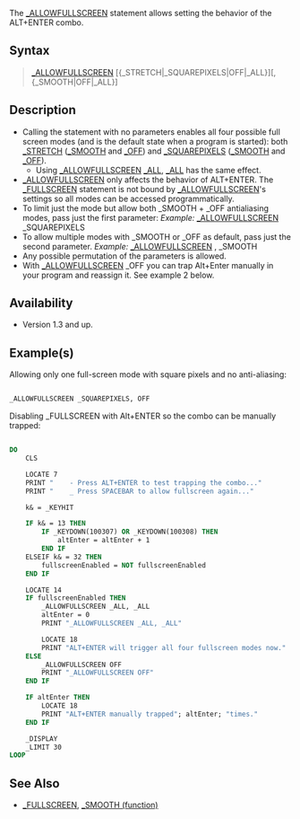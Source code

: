 The [_ALLOWFULLSCREEN](_ALLOWFULLSCREEN) statement allows setting the behavior of the ALT+ENTER combo.

## Syntax

> [_ALLOWFULLSCREEN](_ALLOWFULLSCREEN) [{_STRETCH|_SQUAREPIXELS|OFF|_ALL}][, {_SMOOTH|OFF|_ALL}]

## Description

* Calling the statement with no parameters enables all four possible full screen modes (and is the default state when a program is started): both [_STRETCH](_STRETCH) ([_SMOOTH](_SMOOTH) and [_OFF](_OFF)) and [_SQUAREPIXELS](_SQUAREPIXELS) ([_SMOOTH](_SMOOTH) and [_OFF](_OFF)).
  * Using [_ALLOWFULLSCREEN](_ALLOWFULLSCREEN) [_ALL](_ALL), [_ALL](_ALL) has the same effect.
* [_ALLOWFULLSCREEN](_ALLOWFULLSCREEN) only affects the behavior of ALT+ENTER. The [_FULLSCREEN](_FULLSCREEN) statement is not bound by [_ALLOWFULLSCREEN](_ALLOWFULLSCREEN)'s settings so all modes can be accessed programmatically.
* To limit just the mode but allow both _SMOOTH + _OFF antialiasing modes, pass just the first parameter: *Example:* [_ALLOWFULLSCREEN](_ALLOWFULLSCREEN) _SQUAREPIXELS
* To allow multiple modes with _SMOOTH or _OFF as default, pass just the second parameter. *Example:* [_ALLOWFULLSCREEN](_ALLOWFULLSCREEN) , _SMOOTH
* Any possible permutation of the parameters is allowed.
* With [_ALLOWFULLSCREEN](_ALLOWFULLSCREEN) _OFF you can trap Alt+Enter manually in your program and reassign it. See example 2 below.

## Availability

* Version 1.3 and up.

## Example(s)

Allowing only one full-screen mode with square pixels and no anti-aliasing:

```vb

_ALLOWFULLSCREEN _SQUAREPIXELS, OFF

```

Disabling _FULLSCREEN with Alt+ENTER so the combo can be manually trapped:

```vb

DO
    CLS

    LOCATE 7
    PRINT "    - Press ALT+ENTER to test trapping the combo..."
    PRINT "    _ Press SPACEBAR to allow fullscreen again..."

    k& = _KEYHIT

    IF k& = 13 THEN
        IF _KEYDOWN(100307) OR _KEYDOWN(100308) THEN
            altEnter = altEnter + 1
        END IF
    ELSEIF k& = 32 THEN
        fullscreenEnabled = NOT fullscreenEnabled
    END IF

    LOCATE 14
    IF fullscreenEnabled THEN
        _ALLOWFULLSCREEN _ALL, _ALL
        altEnter = 0
        PRINT "_ALLOWFULLSCREEN _ALL, _ALL"

        LOCATE 18
        PRINT "ALT+ENTER will trigger all four fullscreen modes now."
    ELSE
        _ALLOWFULLSCREEN OFF
        PRINT "_ALLOWFULLSCREEN OFF"
    END IF

    IF altEnter THEN
        LOCATE 18
        PRINT "ALT+ENTER manually trapped"; altEnter; "times."
    END IF

    _DISPLAY
    _LIMIT 30
LOOP

```

## See Also

* [_FULLSCREEN](_FULLSCREEN), [_SMOOTH (function)](_SMOOTH-(function))
